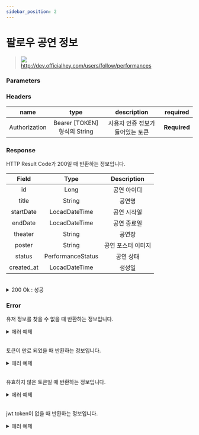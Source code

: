 ```yaml
---
sidebar_position: 2
---
```


# 팔로우 공연 정보


> ![](https://img.shields.io/static/v1?label=&message=GET&color=brightgreen) <br/>
> http://dev.officialhey.com/users/follow/performances


### Parameters

### Headers
|      name     |           type            |  description  | required |
|:-------------:|:-------------------------:|:-------------:| :---: |
| Authorization | Bearer [TOKEN] 형식의 String | 사용자 인증 정보가 들어있는 토큰	 | **Required** |



### Response

HTTP Result Code가 200일 때 반환하는 정보입니다.


|   Field    |       Type        | Description |   
|:----------:|:-----------------:|:----------:|
|     id     |       Long        |   공연 아이디   | 
|   title    |      String       |     공연명    |   
| startDate  |   LocadDateTime   |   공연 시작일   |  
|  endDate   |   LocadDateTime   |   공연 종료일   |  
|  theater   |      String       |     공연장    |    
|   poster   |      String       | 공연 포스터 이미지 | 
|   status   | PerformanceStatus |    공연 상태   | 
| created_at | LocadDateTime |    생성일     | 

<br/>

  <details markdown="1">
  <summary>200 Ok : 성공</summary>

  ```
  {
    "status": true,
    "data": {
        "content": [
            {
                "id": "PF244635",
                "title": "Hathaw9y 해서웨이 X PATZ 파츠, Leap",
                "startDate": "2024-07-27",
                "endDate": "2024-07-27",
                "theater": "http://www.kopis.or.kr/upload/pfmPoster/PF_PF244635_240710_101002.png",
                "poster": "KT&G 상상마당 라이브홀 [마포] (KT&G 상상마당 라이브홀 [마포] )",
                "status": "UPCOMING",
                "createdAt": "2024-07-10 20:51:25"
            }
        ],
        "currentPage": 0,
        "size": 20,
        "first": true,
        "last": true
    }
}
  ```
  </details>

### Error

유저 정보를 찾을 수 없을 때 반환하는 정보입니다.

<details markdown="1">
  <summary>에러 예제 </summary>

  ```
{
    "status": false,
    "code": "U001",
    "message": "회원을 찾을 수 없습니다."
}
  
  ```

  </details>
<br/>

토큰이 만료 되었을 때 반환하는 정보입니다.

<details markdown="1">
  <summary>에러 예제 </summary>

  ```
{"status":false,"code":"S005","message":"jwt access token이 만료되었습니다."}
  ```

  </details>
<br/>

유효하지 않은 토큰일 때 반환하는 정보입니다.

<details markdown="1">
  <summary>에러 예제 </summary>

  ```
  {"status":false,"code":"S002","message":"유효하지 않은 토큰입니다."}
  ```


  </details>
<br/>

jwt token이 없을 때 반환하는 정보입니다.

<details markdown="1">
  <summary>에러 예제</summary>

  ```
{"status":false,"code":"S008","message":"jwt token이 없습니다."}
  ```
  </details>
<br/>

